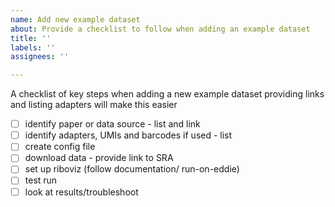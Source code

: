 ```yaml
---
name: Add new example dataset
about: Provide a checklist to follow when adding an example dataset
title: ''
labels: ''
assignees: ''

---
```


A checklist of key steps when adding a new example dataset providing links and listing adapters will make this easier
- [ ] identify paper or data source - list and link
- [ ] identify adapters, UMIs and barcodes if used - list
- [ ] create config file
- [ ] download data - provide link to SRA
- [ ] set up riboviz (follow documentation/ run-on-eddie)
- [ ] test run
- [ ] look at results/troubleshoot
